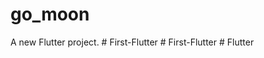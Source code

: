# go_moon

A new Flutter project.
#   F i r s t - F l u t t e r  
 #   F i r s t - F l u t t e r  
 #   F l u t t e r  
 
